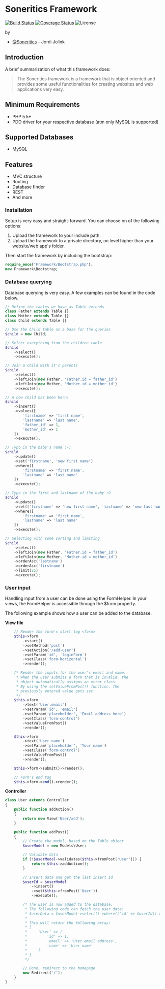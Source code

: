 # Soneritics Framework #

[![Build Status](https://api.travis-ci.org/Soneritics/Framework.svg?branch=master)](https://travis-ci.org/Soneritics/Framework)
[![Coverage Status](https://coveralls.io/repos/Soneritics/Framework/badge.svg?branch=master)](https://coveralls.io/r/Soneritics/Framework?branch=master)
![License](http://img.shields.io/badge/license-MIT-green.svg)

by
* [@Soneritics](https://github.com/Soneritics) - Jordi Jolink


## Introduction ##
A brief summarization of what this framework does:

> The Soneritics framework is a framework that is object oriented and provides some useful functionalities for
> creating websites and web applications very easy.

## Minimum Requirements ##

- PHP 5.5+
- PDO driver for your respective database (atm only MySQL is supported)

## Supported Databases ##

- MySQL

## Features ##

- MVC structure
- Routing
- Database finder
- REST
- And more

### Installation ###

Setup is very easy and straight-forward. You can choose on of the following options:

1. Upload the framework to your include path.
2. Upload the framework to a private directory, on level higher than your website/web app's folder.


Then start the framework by including the bootstrap:

```php
require_once('Framework/Bootstrap.php');
new Framework\Bootstrap;
```

### Database querying ###
Database querying is very easy. A few examples can be found in the code below.

```php
// Define the tables we have as Table extends
class Father extends Table {}
class Mother extends Table {}
class Child extends Table {}

// Use the Child table as a base for the queries
$child = new Child;

// Select everything from the children table
$child
    ->select()
    ->execute();

// Join a child with it's parents
$child
    ->select()
    ->leftJoin(new Father, 'Father.id = father_id')
    ->leftJoin(new Mother, 'Mother.id = mother_id')
    ->execute();

// A new child has been born!
$child
    ->insert()
    ->values([
        'firstname' => 'first name',
        'lastname' => 'last name',
        'father_id' => 1,
        'mother_id' => 1
    ])
    ->execute();

// Typo in the baby's name :-)
$child
    ->update()
    ->set('firstname', 'new first name')
    ->where([
        'firstname' => 'first name',
        'lastname' => 'last name'
    ])
    ->execute();

// Typo in the first and lastname of the baby :O
$child
    ->update()
    ->set(['firstname' => 'new first name', 'lastname' => 'new last name'])
    ->where([
        'firstname' => 'first name',
        'lastname' => 'last name'
    ])
    ->execute();

// Selecting with some sorting and limiting
$child
    ->select()
    ->leftJoin(new Father, 'Father.id = father_id')
    ->leftJoin(new Mother, 'Mother.id = mother_id')
    ->orderAsc('lastname')
    ->orderAsc('firstname')
    ->limit(25)
    ->execute();
```

### User input ###
Handling input from a user can be done using the FormHelper. In your views, the FormHelper is accessible through the $form property.

The following example shows how a user can be added to the database.

**View file**
```php
    // Render the form's start tag <form>
    $this->form
        ->start()
        ->setMethod('post')
        ->setAction('/add-user')
        ->setParam('id', 'loginForm')
        ->setClass('form-horizontal')
        ->render();

    /* Render the inputs for the user's email and name.
     * When the user submits a form that is invalid, the
     * object automatically assigns an error class.
     * By using the setValueFromPost() function, the 
     * previously entered value gets set.
     */
    $this->form
        ->text('User.email')
        ->setParam('id', 'email')
        ->setParam('placeholder', 'Email address here')
        ->setClass('form-control')
        ->setValueFromPost()
        ->render();

    $this->form
        ->text('User.name')
        ->setParam('placeholder', 'Your name')
        ->setClass('form-control')
        ->setValueFromPost()
        ->render();

    $this->form->submit()->render();

    // Form's end tag
    $this->form->end()->render();
```

**Controller**
```php
class User extends Controller
{
    public function addAction()
    {
        return new View('User/add');
    }

    public function addPost()
    {
        // Create the model, based on the Table object
        $userModel = new Models\User;

        // Validate data
        if (!$userModel->validates($this->fromPost('User'))) {
            return $this->addAction();
        }

        // Insert data and get the last insert id
        $userId = $userModel
            ->insert()
            ->set($this->fromPost('User'))
            ->execute();

        /* The user is now added to the database.
         * The following code can fetch the user data:
         * $userData = $userModel->select()->where(['id' => $userId])->execute()->get();
         *
         * This will return the following array:
         * [
         *     'User' => [
         *         'id' => 1,
         *         'email' => 'User email address',
         *         'name' => 'User name'
         *     ]
         * ]
         */

        // Done, redirect to the homepage
        new Redirect('/');
    }
}
```

